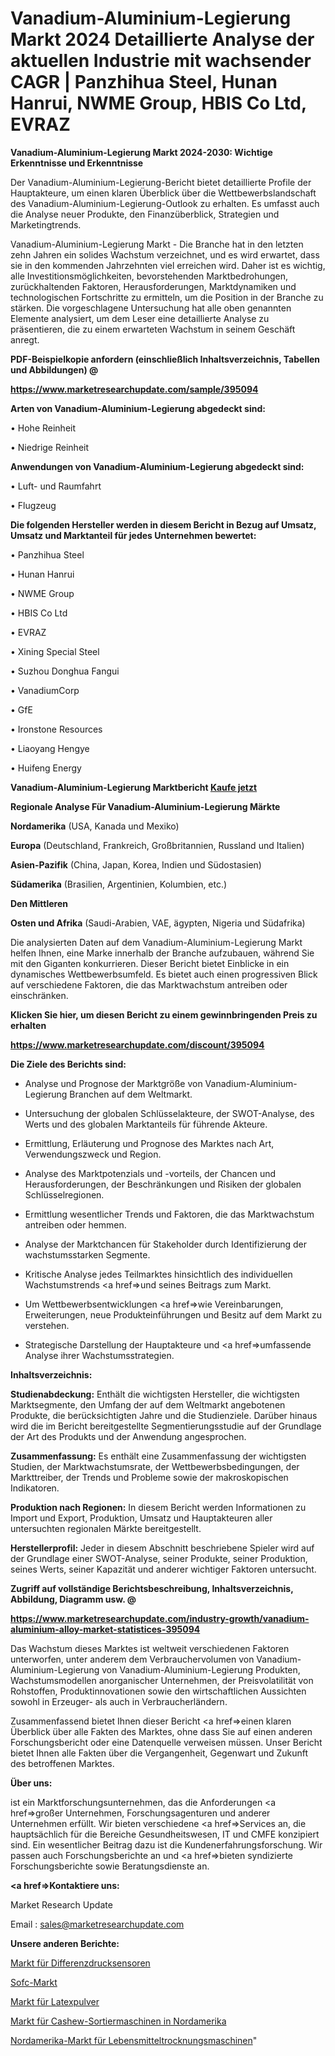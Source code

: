 # Vanadium-Aluminium-Legierung Markt 2024 Detaillierte Analyse der aktuellen Industrie mit wachsender CAGR | Panzhihua Steel, Hunan Hanrui, NWME Group, HBIS Co Ltd, EVRAZ

<strong>Vanadium-Aluminium-Legierung Markt 2024-2030: Wichtige Erkenntnisse und Erkenntnisse</strong>

Der Vanadium-Aluminium-Legierung-Bericht bietet detaillierte Profile der Hauptakteure, um einen klaren Überblick über die Wettbewerbslandschaft des Vanadium-Aluminium-Legierung-Outlook zu erhalten. Es umfasst auch die Analyse neuer Produkte, den Finanzüberblick, Strategien und Marketingtrends.

Vanadium-Aluminium-Legierung Markt - Die Branche hat in den letzten zehn Jahren ein solides Wachstum verzeichnet, und es wird erwartet, dass sie in den kommenden Jahrzehnten viel erreichen wird. Daher ist es wichtig, alle Investitionsmöglichkeiten, bevorstehenden Marktbedrohungen, zurückhaltenden Faktoren, Herausforderungen, Marktdynamiken und technologischen Fortschritte zu ermitteln, um die Position in der Branche zu stärken. Die vorgeschlagene Untersuchung hat alle oben genannten Elemente analysiert, um dem Leser eine detaillierte Analyse zu präsentieren, die zu einem erwarteten Wachstum in seinem Geschäft anregt.



<strong><b>PDF-Beispielkopie anfordern (einschließlich Inhaltsverzeichnis, Tabellen und Abbildungen) @ </b></strong>

<strong><a href=https://www.marketresearchupdate.com/sample/395094>

<strong>https://www.marketresearchupdate.com/sample/395094</u></a></strong></strong>



<strong>Arten von Vanadium-Aluminium-Legierung abgedeckt sind:</strong>

• Hohe Reinheit

• Niedrige Reinheit



<strong>Anwendungen von Vanadium-Aluminium-Legierung abgedeckt sind:</strong>

• Luft- und Raumfahrt

• Flugzeug



<strong>Die folgenden Hersteller werden in diesem Bericht in Bezug auf Umsatz, Umsatz und Marktanteil für jedes Unternehmen bewertet:</strong>

• Panzhihua Steel

• Hunan Hanrui

• NWME Group

• HBIS Co Ltd

• EVRAZ

• Xining Special Steel

• Suzhou Donghua Fangui

• VanadiumCorp

• GfE

• Ironstone Resources

• Liaoyang Hengye

• Huifeng Energy



<strong>Vanadium-Aluminium-Legierung Marktbericht <a href=https://www.marketresearchupdate.com/buynow/395094>Kaufe jetzt</a></strong>



<strong>Regionale Analyse Für Vanadium-Aluminium-Legierung Märkte</strong>



<strong>Nordamerika</strong> (USA, Kanada und Mexiko)



<strong>Europa</strong> (Deutschland, Frankreich, Großbritannien, Russland und Italien)



<strong>Asien-Pazifik</strong> (China, Japan, Korea, Indien und Südostasien)



<strong>Südamerika</strong> (Brasilien, Argentinien, Kolumbien, etc.)



<strong>Den Mittleren</strong> 

<strong>Osten und Afrika</strong> (Saudi-Arabien, VAE, ägypten, Nigeria und Südafrika)

Die analysierten Daten auf dem Vanadium-Aluminium-Legierung Markt helfen Ihnen, eine Marke innerhalb der Branche aufzubauen, während Sie mit den Giganten konkurrieren. Dieser Bericht bietet Einblicke in ein dynamisches Wettbewerbsumfeld. Es bietet auch einen progressiven Blick auf verschiedene Faktoren, die das Marktwachstum antreiben oder einschränken.



<strong>Klicken Sie hier, um diesen Bericht zu einem gewinnbringenden Preis zu erhalten
</strong>

<strong><a href=https://www.marketresearchupdate.com/discount/395094>https://www.marketresearchupdate.com/discount/395094</b></u></strong></a>



<strong>Die Ziele des Berichts sind:</strong>

- Analyse und Prognose der Marktgröße von Vanadium-Aluminium-Legierung Branchen auf dem Weltmarkt.

- Untersuchung der globalen Schlüsselakteure, der SWOT-Analyse, des Werts und des globalen Marktanteils für führende Akteure.

- Ermittlung, Erläuterung und Prognose des Marktes nach Art, Verwendungszweck und Region.

- Analyse des Marktpotenzials und -vorteils, der Chancen und Herausforderungen, der Beschränkungen und Risiken der globalen Schlüsselregionen.

- Ermittlung wesentlicher Trends und Faktoren, die das Marktwachstum antreiben oder hemmen.

- Analyse der Marktchancen für Stakeholder durch Identifizierung der wachstumsstarken Segmente.

- Kritische Analyse jedes Teilmarktes hinsichtlich des individuellen Wachstumstrends <a href=>und</a> seines Beitrags zum Markt.

- Um Wettbewerbsentwicklungen <a href=>wie</a> Vereinbarungen, Erweiterungen, neue Produkteinführungen und Besitz auf dem Markt zu verstehen.

- Strategische Darstellung der Hauptakteure und <a href=>umfas</a>sende Analyse ihrer Wachstumsstrategien.



<strong>Inhaltsverzeichnis:</strong>



<strong>Studienabdeckung:</strong> Enthält die wichtigsten Hersteller, die wichtigsten Marktsegmente, den Umfang der auf dem Weltmarkt angebotenen Produkte, die berücksichtigten Jahre und die Studienziele. Darüber hinaus wird die im Bericht bereitgestellte Segmentierungsstudie auf der Grundlage der Art des Produkts und der Anwendung angesprochen.



<strong>Zusammenfassung:</strong> Es enthält eine Zusammenfassung der wichtigsten Studien, der Marktwachstumsrate, der Wettbewerbsbedingungen, der Markttreiber, der Trends und Probleme sowie der makroskopischen Indikatoren.



<strong>Produktion nach Regionen:</strong> In diesem Bericht werden Informationen zu Import und Export, Produktion, Umsatz und Hauptakteuren aller untersuchten regionalen Märkte bereitgestellt.



<strong>Herstellerprofil:</strong> Jeder in diesem Abschnitt beschriebene Spieler wird auf der Grundlage einer SWOT-Analyse, seiner Produkte, seiner Produktion, seines Werts, seiner Kapazität und anderer wichtiger Faktoren untersucht.



<strong><b>Zugriff auf vollständige Berichtsbeschreibung, Inhaltsverzeichnis, Abbildung, Diagramm usw. @ </b></strong>

<strong><a href=https://www.marketresearchupdate.com/industry-growth/vanadium-aluminium-alloy-market-statistices-395094>https://www.marketresearchupdate.com/industry-growth/vanadium-aluminium-alloy-market-statistices-395094</a></strong>

Das Wachstum dieses Marktes ist weltweit verschiedenen Faktoren unterworfen, unter anderem dem Verbrauchervolumen von Vanadium-Aluminium-Legierung von Vanadium-Aluminium-Legierung Produkten, Wachstumsmodellen anorganischer Unternehmen, der Preisvolatilität von Rohstoffen, Produktinnovationen sowie den wirtschaftlichen Aussichten sowohl in Erzeuger- als auch in Verbraucherländern.

Zusammenfassend bietet Ihnen dieser Bericht <a href=>einen</a> klaren Überblick über alle Fakten des Marktes, ohne dass Sie auf einen anderen Forschungsbericht oder eine Datenquelle verweisen müssen. Unser Bericht bietet Ihnen alle Fakten über die Vergangenheit, Gegenwart und Zukunft des betroffenen Marktes.



<strong>Über uns:</strong>

 ist ein Marktforschungsunternehmen, das die Anforderungen <a href=>großer</a> Unternehmen, Forschungsagenturen und anderer Unternehmen erfüllt. Wir bieten verschiedene <a href=>Services</a> an, die hauptsächlich für die Bereiche Gesundheitswesen, IT und CMFE konzipiert sind. Ein wesentlicher Beitrag dazu ist die Kundenerfahrungsforschung. Wir passen auch Forschungsberichte an und <a href=>bieten</a> syndizierte Forschungsberichte sowie Beratungsdienste an.



<strong><a href=>Kontaktiere uns:</a></strong>

Market Research Update

Email : sales@marketresearchupdate.com



<strong>Unsere anderen Berichte:</strong>

<a href=https://www.linkedin.com/pulse/differential-pressure-sensors-market-2023-challenges-business>Markt für Differenzdrucksensoren</a>

<a href=https://www.linkedin.com/pulse/sofc-market-size-analysis-leading-manufacturers-application>Sofc-Markt</a>

<a href=https://www.linkedin.com/pulse/latex-powder-market-size-industry-growth-factors>Markt für Latexpulver</a>

<a href=https://www.linkedin.com/pulse/north-america-cashew-grading-machinery-market-2023-2030>Markt für Cashew-Sortiermaschinen in Nordamerika</a>

<a href=https://www.linkedin.com/pulse/north-america-food-drying-machine-market-2023>Nordamerika-Markt für Lebensmitteltrocknungsmaschinen</a>"
